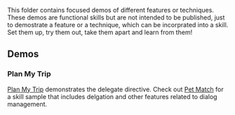 This folder contains focused demos of different features or techniques.  These demos are functional skills but are not intended to be published, just to demostrate a feature or a technique, which can be incorprated into a skill.  Set them up, try them out, take them apart and learn from them!

## Demos ##

### Plan My Trip ###

[Plan My Trip](./plan-my-trip-demo/) demonstrates the delegate directive.  Check out [Pet Match](https://github.com/alexa/skill-sample-nodejs-petmatch) for a skill sample that includes delgation and other features related to dialog management.  

